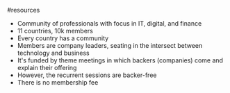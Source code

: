 #resources 

- Community of professionals with focus in IT, digital, and finance
- 11 countries, 10k members
- Every country has a community
- Members are company leaders, seating in the intersect between technology and business
- It's funded by theme meetings in which backers (companies) come and explain their offering
- However, the recurrent sessions are backer-free
- There is no membership fee